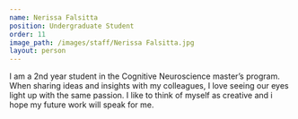 ```yaml
---
name: Nerissa Falsitta
position: Undergraduate Student
order: 11
image_path: /images/staff/Nerissa Falsitta.jpg
layout: person
---
```

I am a 2nd year student in the Cognitive Neuroscience master’s program. When sharing ideas and insights with my colleagues, I love seeing our eyes light up with the same passion. I like to think of myself as creative and i hope my future work will speak for me.
